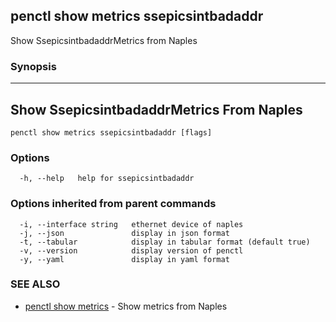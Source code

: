 ## penctl show metrics ssepicsintbadaddr

Show SsepicsintbadaddrMetrics from Naples

### Synopsis



---------------------------------
 Show SsepicsintbadaddrMetrics From Naples 
---------------------------------


```
penctl show metrics ssepicsintbadaddr [flags]
```

### Options

```
  -h, --help   help for ssepicsintbadaddr
```

### Options inherited from parent commands

```
  -i, --interface string   ethernet device of naples
  -j, --json               display in json format
  -t, --tabular            display in tabular format (default true)
  -v, --version            display version of penctl
  -y, --yaml               display in yaml format
```

### SEE ALSO
* [penctl show metrics](penctl_show_metrics.md)	 - Show metrics from Naples

